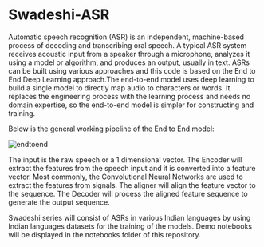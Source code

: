 # Swadeshi-ASR

Automatic speech recognition (ASR) is an independent, machine-based process of decoding and transcribing oral speech. A typical ASR system receives acoustic input from a speaker through a microphone, analyzes it using a model or algorithm, and produces an output, usually in text. ASRs can be built using various approaches and this code
is based on the End to End Deep Learning approach.The end-to-end model uses deep learning to build a single model to directly map audio to characters or words.
It replaces the engineering process with the learning process and needs no domain expertise, so the end-to-end model is simpler for constructing and training.

Below is the general working pipeline of the End to End model:






![endtoend](https://user-images.githubusercontent.com/67675851/181423078-36561b66-3a1d-48cf-82fe-eeda57f22a4e.png)

The input is the raw speech or a 1 dimensional vector. The Encoder will extract the features from the speech input and it is converted into a feature vector. Most
commonly, the Convolutional Neural Networks are used to extract the features from signals. The aligner will align the feature vector to the sequence. The Decoder
will process the aligned feature sequence to generate the output sequence.

Swadeshi series will consist of ASRs in various Indian languages by using Indian languages datasets for the training of the models. 
Demo notebooks will be displayed in the notebooks folder of this repository.
